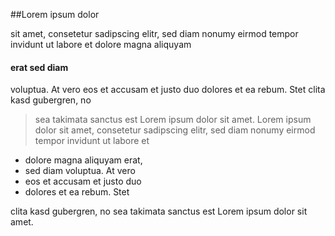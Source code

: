 ##Lorem ipsum dolor 

sit amet, consetetur sadipscing elitr, sed diam nonumy 
eirmod tempor invidunt ut labore et dolore magna aliquyam 

#### erat sed diam 
voluptua. At vero eos et accusam et justo 
duo dolores et ea rebum. Stet clita kasd gubergren, no 

>sea takimata sanctus est Lorem ipsum dolor sit amet. 
Lorem ipsum dolor sit amet, consetetur sadipscing elitr, 
sed diam nonumy eirmod tempor invidunt ut labore et 

 * dolore magna aliquyam erat, 
 * sed diam voluptua. At vero 
 * eos et accusam et justo duo 
 * dolores et ea rebum. Stet 

clita kasd gubergren, no sea takimata sanctus est 
Lorem ipsum dolor sit amet.
